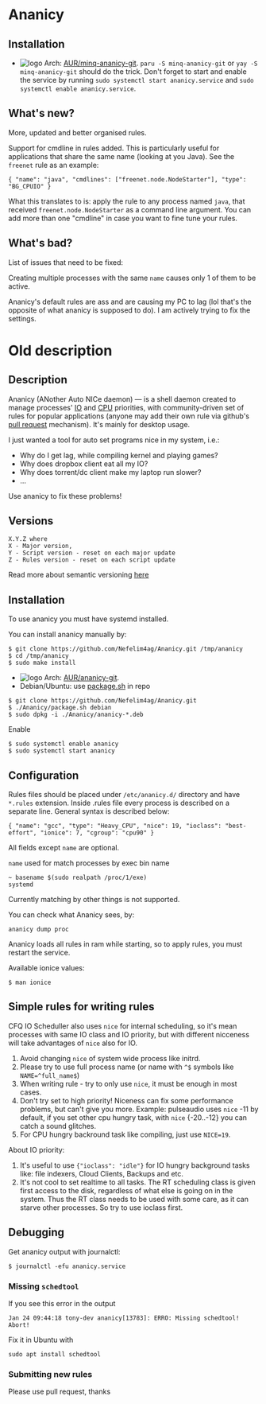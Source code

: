 # Ananicy

## Installation

* ![logo](http://www.monitorix.org/imgs/archlinux.png "arch logo") Arch: [AUR/minq-ananicy-git](https://aur.archlinux.org/packages/minq-ananicy-git). `paru -S minq-ananicy-git` or `yay -S minq-ananicy-git` should do the trick. Don't forget to start and enable the service by running `sudo systemctl start ananicy.service` and `sudo systemctl enable ananicy.service`.

## What's new?
More, updated and better organised rules.

Support for cmdline in rules added. This is particularly useful for applications that share the same name (looking at you Java). See the `freenet` rule as an example:
```
{ "name": "java", "cmdlines": ["freenet.node.NodeStarter"], "type": "BG_CPUIO" }
```
What this translates to is: apply the rule to any process named `java`, that received `freenet.node.NodeStarter` as a command line argument. You can add more than one "cmdline" in case you want to fine tune your rules.

## What's bad?

List of issues that need to be fixed:

Creating multiple processes with the same `name` causes only 1 of them to be active.

Ananicy's default rules are ass and are causing my PC to lag (lol that's the opposite of what ananicy is supposed to do). I am actively trying to fix the settings.

# Old description

## Description
Ananicy (ANother Auto NICe daemon) — is a shell daemon created to manage processes' [IO](http://linux.die.net/man/1/ionice) and [CPU](http://linux.die.net/man/1/nice) priorities, with community-driven set of rules for popular applications (anyone may add their own rule via github's [pull request](https://help.github.com/articles/using-pull-requests/) mechanism). It's mainly for desktop usage.

I just wanted a tool for auto set programs nice in my system, i.e.:
* Why do I get lag, while compiling kernel and playing games?
* Why does dropbox client eat all my IO?
* Why does torrent/dc client make my laptop run slower?
* ...

Use ananicy to fix these problems!

## Versions
```
X.Y.Z where
X - Major version,
Y - Script version - reset on each major update
Z - Rules version - reset on each script update
```
Read more about semantic versioning [here](http://semver.org/)

## Installation
To use ananicy you must have systemd installed.

You can install ananicy manually by:
```
$ git clone https://github.com/Nefelim4ag/Ananicy.git /tmp/ananicy
$ cd /tmp/ananicy
$ sudo make install
```
* ![logo](http://www.monitorix.org/imgs/archlinux.png "arch logo") Arch: [AUR/ananicy-git](https://aur.archlinux.org/packages/ananicy-git).
* Debian/Ubuntu: use [package.sh](https://raw.githubusercontent.com/Nefelim4ag/Ananicy/master/package.sh) in repo
```
$ git clone https://github.com/Nefelim4ag/Ananicy.git
$ ./Ananicy/package.sh debian
$ sudo dpkg -i ./Ananicy/ananicy-*.deb
```

Enable
```
$ sudo systemctl enable ananicy
$ sudo systemctl start ananicy
```
## Configuration
Rules files should be placed under `/etc/ananicy.d/` directory and have `*.rules` extension.
Inside .rules file every process is described on a separate line. General syntax is described below:

```
{ "name": "gcc", "type": "Heavy_CPU", "nice": 19, "ioclass": "best-effort", "ionice": 7, "cgroup": "cpu90" }
```

All fields except `name` are optional.

`name` used for match processes by exec bin name
```
~ basename $(sudo realpath /proc/1/exe)
systemd
```

Currently matching by other things is not supported.

You can check what Ananicy sees, by:
```
ananicy dump proc
```

Ananicy loads all rules in ram while starting, so to apply rules, you must restart the service.

Available ionice values:
```
$ man ionice
```

## Simple rules for writing rules
CFQ IO Scheduller also uses `nice` for internal scheduling, so it's mean processes with same IO class and IO priority, but with different nicceness will take advantages of `nice` also for IO.

1. Avoid changing `nice` of system wide process like initrd.
2. Please try to use full process name (or name with `^$` symbols like `NAME=^full_name$`)
3. When writing rule - try to only use `nice`, it must be enough in most cases.
4. Don't try set to high priority! Niceness can fix some performance problems, but can't give you more.
Example: pulseaudio uses `nice` -11 by default, if you set other cpu hungry task, with `nice` {-20..-12} you can catch a sound glitches.
5. For CPU hungry backround task like compiling, just use `NICE=19`.

About IO priority:

1. It's useful to use `{"ioclass": "idle"}` for IO hungry background tasks like: file indexers, Cloud Clients, Backups and etc.
2. It's not cool to set realtime to all tasks. The RT scheduling class is given first access to the disk, regardless of what else is going on in the system.  Thus the RT class needs to be used with some care, as it can starve other processes. So try to use ioclass first.

## Debugging
Get ananicy output with journalctl:
```
$ journalctl -efu ananicy.service
```

### Missing `schedtool`
If you see this error in the output
```
Jan 24 09:44:18 tony-dev ananicy[13783]: ERRO: Missing schedtool! Abort!
```
Fix it in Ubuntu with
```
sudo apt install schedtool
```

### Submitting new rules

Please use pull request, thanks
